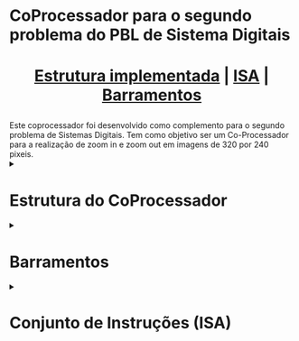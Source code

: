 # CoProcessador para o segundo problema do PBL de Sistema Digitais

<div align="center">
<h1>

 [Estrutura implementada](#estrutura-do-coprocessador) | [ISA](#conjunto-de-instruções-isa) | [Barramentos](#barramentos)
</h1>
</div>
Este coprocessador foi desenvolvido como complemento para o segundo problema de Sistemas Digitais. Tem como objetivo ser um Co-Processador para a realização de zoom in e zoom out em imagens de 320 por 240 pixeis.
<details>
<summary><h1>Estrutura do CoProcessador</h1></summary>

# Estrutura do CoProcessador

O CoProcessador desenvolvido implementa uma arquitetura simples, sem pipeline ou qualquer forma de paralelismo, assim se faz necessario esperar uma instrução se encerrar para tentar execultar uma nova. A estrutura do CoProcessador é composta por:

- **Memorias**: É composto por 3 memorias utilizando a arquitetura on chip memory da ciclone V, são 3 memorias do tipo ram dual port com sinais de clock sincronos.
- **UEA**: Unidade dee Execução de Algoritmos. É responsavel por realizar os calculos de endereçamento alem de operar os pixeis de modo a atender ao algortimo escolhido.
- **Unidade de controle**: É responsável por gerenciar o fluxo de dados entre os componentes do CoProcessador alem de gerenciar o envio das flags de resultado para o processador _(HPS)_.
- **Decodificador**: É responsável por decodificar as instruções recebidas do processador _(HPS)_ e enviar os bits para a unidade de controle e para a unidade de execução de algoritmos.
- **Modulo VGA**: Responsavel por exibir as informações da memoria ram 2 na tela atraves da porta _VGA_ Presente na DE1-SoC.

> [!NOTE]
> Até o presente momento a UEA e a UC estão localizadas no mesmo bloco always, mas serão separadas futuramente, sendo a **UEA** movida para o modulo `Memory Control` e a **UC** permanecendo no bloco always atual.

<details>
<summary><h2>Tempo de execução das instruções</h2></summary>

## Tempo de execução das instruções

Para cada operação de leitura nas memorias são necessarias 3 ciclos de clock de 100 MHz. alem disso, é necessario mais um ciclo para a finalização e retorno para o estado de espera.
Para a execução de algoritmos o numero de ciclos necessarios é muito superior devido a quantidade de passos a serem execultados.

> [!NOTE]
> Para facilitar a utilização foi inserida uma flag de [done](#barramento-de-flags) que é ativada quando a instrução é concluida, assim basta aguardar o valor dessa flag ser atualizado para 1 para saber que a instrução foi concluida.

</details>
</details>

<details>
<summary><h1>Barramentos</h1></summary>

# Barramentos

O modulo do Coprocessador conta com dois barramentos de entrada e dois de saida

Barramento|Tipo|Tamanho
:---------|:-------|:--------
instruction|Input|29 bits
enable|Input|1 bit
DataOut|Output|8 bits
Flags|Output|4 Bits

<details>
<summary><h3>Barramento de Instruções</h3></summary>

## Barramento de instruções

Este barramento é responsavel por enviar ao Coprocessador as instruções a serem execultadas. O barramento de instruções é de 29 bits sendo 3 deles dedicados aos [8 OP Codes](#conjunto-de-instruções-isa)
que o coprocessador possui, as intruções possuem campos e formatos diferentes, sendo assim nem todas as instruções utilizam os 29 bits.

>[!NOTE]
> No coprocessador, esses dados estão seccionados em 4 barramentos distintos mas que podem ser atribuidos a um unico **PIO**.

</details>

<details>
<summary><h3>Barramento de habilitação do funcioinamento (Enable)</h3></summary>

## Barramento de habilitação do funcioinamento (Enable)

Este barramento serve para informa ao processador que deve ser realizada a instrução que estiver no barramento de instruções. Ele é ativo em nivel logico alto e desativado em nivel logico baixo.


> [!NOTE]
> O sinal ENABLE é utilizado para sincronismo entre o coprocessador e o barramento de instruções.

> [!WARNING]
> **A cada operação deve se alterar o valor para 1 apenas após inserir a instrução no barramento de instruçõe ser realizada, seu valor deve retornar a zero antes da execução da proxima instrução.**

</details>

<details>
<summary><h3>Barramento de Saida (DATA_OUT)</h3></summary>

## Barramento de Saida (DATA_OUT)

O barramento de saida armazena o valor do endereço solicitado da imagen original ou da imagen alterada pela instrução de load até que um novo valor seja solicitado ou seja realizada alguma outra operação.

</details>

<details>
<summary><h3>Barramento de Flags</h3></summary>

## Barramento de Flags

O barramento de flags é responsavel por armazenar as flags de _done_, _erro_, *zoom_maximo* e *zoom_minimo*. No coprocessador essas flags estão separadas em quatro saidas distindas, mas podem ser associadas a um unico **PIO**, já que cada flag se trata de um valor unitario. Quando uma das flags for ativa seu valor logico será de 1 , caso contrario seu valor será 0.

Flag|Significado
:----|:-----------
**Error** | Flag ativada quando a operação realizada resulta em algum erro e o valor disponivel em [DATA_OUT](#barramento-de-saida-data_out) é invalido.
**Max_zoom**| Flag ativada quando o zoom maximo foi alcançado, não sendo possivel efetuar uma operação de zoom in após está flag estar ativa.
**Min_zoom** | Flag ativada quando o zoom minimo foi alcaçado, não sendo possivel efetuar uma operação de zoom out após está flag estar ativa.
**Done** | Flag ativada quando uma operação é finalizada.


</details>
</details>

<details>
<summary><h1>Conjunto de Instruções (ISA)</h1></summary>

# Conjunto de instruções (ISA)

O coprocessador conta com um conjunto de 8 instruções que podem ser utilizadas para realizar operações aritmeticas, de armazenamento e de leitura de dados.

> [!WARNING]
> Uma instrução não é uma função, uma instrução é uma sequencia de bits que dizem ao coprocessador o que fazer, não possui um "retorno" como a chamada de uma função. O que acontece é que ao fim da execução de uma instrução, o coprocessador podera colocar um valor no [barramento de saida](#barramento-de-saida-data_out) e/ou atualizar os valores das [flags](#barramento-de-flags), mas não são todas as intruções que possuem uma escrita no barramento de saida ou no barramento de flags.

> [!NOTE]
> Nem todas as operações utilizão todos os 29 bits disponiveis, observar os campos de cada instrução
> para evitar perda de dados ou problemas de funcionamento.

> [!WARNING]
> Os campos das instruções de dos dados **saem do mais significativo para o menos**, ou seja, o campo do opcode da instrução começa
> no bit 0 e vai até o bit 2 e o mesmo se aplica aos demais campos de acordo com a instrução a ser utilizada.

<details>
<summary><h3>Tabela de Instruções</h3></summary>

## Tabela de Instruções

 OP Code | Nome da operação | Descrição
 :------ | :-------- |:-------
 000 | [NOP](#nop) |Informa ao coprocessador não realizar nada, usado para bolhas.
 001 | [LOAD](#load) |carrega no barramento de [SAIDA](#barramento-de-saida-data_out) o valor do pixel associado ao endereço solicitado na instrução.
 010 | [STORE](#store) |Usado para guardar um valor de pixel na memoria A.
 011 | [Vizinho mais proximo para zoom in](#vizinho-mais-proximo-para-zoom-in-nhi_alg-instruction) |Usado para realizar operação de vizinho mais proximo para zoom in.
 100 | [Replicação de pixel](#replicação-de-pixel-pr_alg-instruction) |Usado para realizar operação de replicação de pixel para zoom in.
 101 | [Vizinho mais proximo para zoom out](#vizinho-mais-proximo-para-zoom-out-nh_alg-instruction) |Usado para realizar operação de vizinho mais proximo para zoom out.
 110 | [Média de blocos](#media-de-blocos-ba_alg-instruction) |Usado para realizar operação de media de blocos para zoom out.
 111 | [Reset](#rst) |Usado para reiniciar o coprocessador, retornar o zoom para o padrão e a imagem para a default.

Descrição detalhada de cada uma das instruções com seus respectivos campos e possiveis [flags](#barramento-de-flags)

> [!NOTE]
> A unica instrução capaz de retornar um valor pelo [barramento de dados](#barramento-de-saida-data_out) é a intrução de [LOAD](#load), todas as outras não retornam ou alteram
> o valor que esta no barramento

> [!WARNING]
> Para realizar uma operação sobe uma imagem de tamanho maximo 320x240 é necessario realizar a operação de [STORE](#store) 76800 vezes, sabendo que a cada vez que a instrução é realizada, é armazenado o valor de um pixel na memoria A que guarda a imagem original.

<details>
<summary><b>NOP instruction</b></summary>

### NOP

**Campos da instrução NOP**

Nome do Campo| Descrição | tamanho |Bit final| Bit inicial
:---------|:---------|:---------|:---------|:----------
Opcode| Codigo da operação (000) | 3 bits| 2 | 0
Não usados | | 26 bits| 28| 3

**Flags que podem ser ativadas**
> Essa instrução não tiva nenhuma flag execeto a flag de [DONE](#barramento-de-flags)

<div align="center">
  <figure>
    <img src="docs/instrução nop.jpg" width="600px"/>
    <figcaption>
      <p align="center">
        <b>Figura 2</b> - Estrutura da instrução NOP
      </p>
    </figcaption>
  </figure>
</div>

</details>

<details>
<summary><b>LOAD instruction</b></summary>

### LOAD

**Campos da instrução LOAD**

Nome do Campo| Descrição | tamanho |Bit final| Bit inicial
:---------|:---------|:---------|:---------|:----------
Opcode    | Opcode da instrução (001)| 3 bits| 2 | 0
Address   | Endereço do pixel a ser lido | 17 bits| 19 | 3
Sel Mem   | Memoria a ser lida | 1 bit| 20 | 20
Não usados| | 9 bits| 28| 21

> [!NOTE]
> Para endereçamento o valor pode ir de 0 a 76799, case seja passado um valor maior que este a flag de **erro** será ativa.

- **Flags que podem ser ativadas**
  - `Error` Endereçamento incorreto ou falha na leitura.
  - `Done` Fim da execução da instrução

<div align="center">
  <figure>
    <img src="docs/LOAD inst.jpg" width="600px"/>
    <figcaption>
      <p align="center">
        <b>Figura 3</b> - Estrutura da instrução LOAD
      </p>
    </figcaption>
  </figure>
</div>
</details>

<details>
<summary><b>STORE instruction</b></summary>

### STORE

**Campos da instrução STORE**

Nome do Campo| Descrição | tamanho |Bit final| Bit inicial
:---------|:---------|:---------|:---------|:----------
Opcode| Opcode da instrução (010)|3 bits| 2 | 0
Address| endereçamento que o pixel será escrito | 17 bits | 19 | 3
Sel Mem| Campo não utilizado| 1 bit| 20 | 20
Valor| valor do pixel a ser escrito com 8 bits, em escala de cinza| 8 bits | 28 | 21

> [!NOTE]
> O valor maximo para endereçamento é de 76799, caso seja passado um valor maior que este a flag de erro será ativada.

> [!WARNING]
> Sempre que um dado for escrito, toda a imagem será recarregada na memoria de leitura utilizada pelo vga.

- **Flags que podem ser ativadas**
  - `Error` Endereçamento incorreto ou falha na escrita.
  - `Done` Fim da execução da instrução

<div align="center">
  <figure>
    <img src="docs/STORE inst.jpg" width="600px"/>
    <figcaption>
      <p align="center">
        <b>Figura 4</b> - Estrutura da instrução STORE
      </p>
    </figcaption>
  </figure>
</div>

</details>

<details>
<summary><b>Vizinho mais proximo para zoom in (NHI_ALG instruction)</b></summary>

### Vizinho mais proximo para zoom in (NHI_ALG instruction)

**Campos da instrução NHI_ALG**

Nome do Campo| Descrição | tamanho |Bit final| Bit inicial
:---------|:---------|:---------|:---------|:----------
Opcode|Opcode da instrução (011)| 3 bits| 2|0
Não usados| | 26 bits| 28|3

- **Flags que podem ser ativadas**
  - `Max zoom` Foi alcançado o zoom maximo de 8x permitido pelo coprocessador
  - `Error` falha na realização da operação.
  - `Done` Fim da execução da instrução

<div align="center">
  <figure>
    <img src="docs/NHI_inst.jpg" width="600px"/>
    <figcaption>
      <p align="center">
        <b>Figura 5</b> - Estrutura da instrução NHI_ALG
      </p>
    </figcaption>
  </figure>
</div>

</details>

<details>
<summary><b>Replicação de Pixel (PR_ALG instruction)</b></summary>

### Replicação de Pixel (PR_ALG instruction)

**Campos da instrução PR_ALG**

Nome do Campo| Descrição | tamanho |Bit final| Bit inicial
:---------|:---------|:---------|:---------|:----------
Opcode| Opcode da instrução (100)| 3 bits | 2 | 0
Não usados| | 26 bits| 28|3

- **Flags que podem ser ativadas**
  - `Max zoom` Foi alcançado o zoom maximo de 8x permitido pelo coprocessador
  - `Error` falha na realização da operação.
  - `Done` Fim da execução da instrução
  
<div align="center">
  <figure>
    <img src="docs/PR_ALG inst.jpg" width="600px"/>
    <figcaption>
      <p align="center">
        <b>Figura 6</b> - Estrutura da instrução PR_ALG
      </p>
    </figcaption>
  </figure>
</div>

</details>

<details>
<summary><b>Vizinho mais proximo para zoom out (NH_ALG instruction)</b></summary>

### Vizinho mais proximo para zoom out (NH_ALG instruction)

**Campos da instrução NH_ALG**

Nome do Campo| Descrição | tamanho |Bit final| Bit inicial
:---------|:---------|:---------|:---------|:----------
Opcode| Opcode da instrução (101)| 3 bits | 2 | 0
Não usados| | 26 bits| 28|3

- **Flags que podem ser ativadas**
  - `Min zoom` Foi alcançado o zoom minimo de 0,125x permitido pelo coprocessador
  - `Error` falha na realização da operação.
  - `Done` Fim da execução da instrução

<div align="center">
  <figure>
    <img src="docs/NH_ALG inst.jpg" width="600px"/>
    <figcaption>
      <p align="center">
        <b>Figura 7</b> - Estrutura da instrução NH_ALG
      </p>
    </figcaption>
  </figure>
</div>

</details>

<details>
<summary><b>Media de blocos (BA_ALG instruction)</b></summary>

### Media de blocos (BA_ALG instruction)

**Campos da instrução MULM**

Nome do Campo| Descrição | tamanho |Bit final| Bit inicial
:---------|:---------|:---------|:---------|:----------
Opcode| Opcode da instrução (110)| 3 bits | 2 | 0
Não usados| | 26 bits| 28|3

- **Flags que podem ser ativadas**
  - `Min zoom` Foi alcançado o zoom minimo de 0,125x permitido pelo coprocessador
  - `Error` falha na realização da operação.
  - `Done` Fim da execução da instrução

<div align="center">
  <figure>
    <img src="docs/BA_ALG inst.jpg" width="600px"/>
    <figcaption>
      <p align="center">
        <b>Figura 8</b> - Estrutura da instrução BA_ALG
      </p>
    </figcaption>
  </figure>
</div>

</details>

<details>
<summary><b>RST instruction</b></summary>

### RST

**Campos da instrução RST**

Nome do Campo| Descrição | tamanho |Bit final| Bit inicial
:---------|:---------|:---------|:---------|:----------
Opcode| Opcode da instrução (111)| 3 bits | 2 | 0
Não usado| | 26 bits | 28 | 3

**Flags que podem ser ativadas**
> Essa instrução não tiva nenhuma flag, execeto a flag done.

<div align="center">
  <figure>
    <img src="docs/RST inst.jpg" width="600px"/>
    <figcaption>
      <p align="center">
        <b>Figura 9</b> - Estrutura da instrução RST
      </p>
    </figcaption>
  </figure>
</div>

</details>

</details>